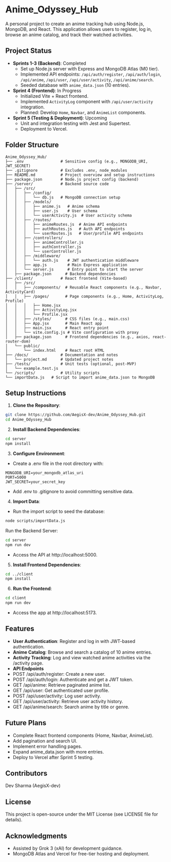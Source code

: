 # Anime_Odyssey_Hub

A personal project to create an anime tracking hub using Node.js, MongoDB, and React. This application allows users to register, log in, browse an anime catalog, and track their watched activities.

## Project Status
- **Sprints 1-3 (Backend)**: Completed
  - Set up Node.js server with Express and MongoDB Atlas (M0 tier).
  - Implemented API endpoints: `/api/auth/register`, `/api/auth/login`, `/api/anime`, `/api/user`, `/api/user/activity`, `/api/anime/search`.
  - Seeded database with `anime_data.json` (10 entries).
- **Sprint 4 (Frontend)**: In Progress
  - Initialized Vite + React frontend.
  - Implemented `ActivityLog` component with `/api/user/activity` integration.
  - Planned: Develop `Home`, `Navbar`, and `AnimeList` components.
- **Sprint 5 (Testing & Deployment)**: Upcoming
  - Unit and integration testing with Jest and Supertest.
  - Deployment to Vercel.

## Folder Structure
```Text
Anime_Odyssey_Hub/
├── .env                # Sensitive config (e.g., MONGODB_URI, JWT_SECRET)
├── .gitignore          # Excludes .env, node_modules
├── README.md           # Project overview and setup instructions
├── package.json        # Node.js project config (backend)
├── /server/            # Backend source code
│   ├── /src/
│   │   ├── /config/
│   │   │   └── db.js   # MongoDB connection setup
│   │   ├── /models/
│   │   │   ├── anime.js   # Anime schema
│   │   │   ├── user.js    # User schema
│   │   │   └── userActivity.js  # User activity schema
│   │   ├── /routes/
│   │   │   ├── animeRoutes.js  # Anime API endpoints
│   │   │   ├── authRoutes.js   # Auth API endpoints
│   │   │   └── userRoutes.js   # User/profile API endpoints
│   │   ├── /controllers/
│   │   │   ├── animeController.js
│   │   │   ├── authController.js
│   │   │   └── userController.js
│   │   ├── /middleware/
│   │   │   └── auth.js    # JWT authentication middleware
│   │   ├── app.js         # Main Express application
│   │   └── server.js      # Entry point to start the server
│   ├── package.json      # Backend dependencies
├── /client/            # React frontend (Vite-based)
│   ├── /src/
│   │   ├── /components/  # Reusable React components (e.g., Navbar, ActivityCard)
│   │   ├── /pages/       # Page components (e.g., Home, ActivityLog, Profile)
│   │   │   ├── Home.jsx
│   │   │   ├── ActivityLog.jsx
│   │   │   └── Profile.jsx
│   │   ├── /styles/      # CSS files (e.g., main.css)
│   │   ├── App.jsx       # Main React app
│   │   ├── main.jsx      # React entry point
│   │   └── vite.config.js # Vite configuration with proxy
│   ├── package.json      # Frontend dependencies (e.g., axios, react-router-dom)
│   └── public/
│       └── index.html    # React root HTML
├── /docs/              # Documentation and notes
│   └── project.md      # Updated project notes
├── /tests/             # Unit tests (optional, post-MVP)
│   └── example.test.js
└── /scripts/           # Utility scripts
└── importData.js   # Script to import anime_data.json to MongoDB
```
## Setup Instructions
1. **Clone the Repository**:
```bash
git clone https://github.com/AegisX-dev/Anime_Odyssey_Hub.git
cd Anime_Odyssey_Hub
```
2. **Install Backend Dependencies**:
```bash
cd server
npm install
```
3. **Configure Environment**:
- Create a .env file in the root directory with:
```Text
MONGODB_URI=your_mongodb_atlas_uri
PORT=5000
JWT_SECRET=your_secret_key
```
- Add .env to .gitignore to avoid committing sensitive data.
4. **Import Data**:
- Run the import script to seed the database:
```bash
node scripts/importData.js
```
Run the Backend Server:
```bash
cd server
npm run dev
```
- Access the API at http://localhost:5000.
5. **Install Frontend Dependencies**:
```bash
cd ../client
npm install
```
6. **Run the Frontend**:
```bash
cd client
npm run dev
```
- Access the app at http://localhost:5173.
## Features
- **User Authentication**: Register and log in with JWT-based authentication.
- **Anime Catalog**: Browse and search a catalog of 10 anime entries.
- **Activity Tracking**: Log and view watched anime activities via the /activity page.
- **API Endpoints**
- POST /api/auth/register: Create a new user.
- POST /api/auth/login: Authenticate and get a JWT token.
- GET /api/anime: Retrieve paginated anime list.
- GET /api/user: Get authenticated user profile.
- POST /api/user/activity: Log user activity.
- GET /api/user/activity: Retrieve user activity history.
- GET /api/anime/search: Search anime by title or genre.
## Future Plans
- Complete React frontend components (Home, Navbar, AnimeList).
- Add pagination and search UI.
- Implement error handling pages.
- Expand anime_data.json with more entries.
- Deploy to Vercel after Sprint 5 testing.
## Contributors
Dev Sharma (AegisX-dev)
## License
This project is open-source under the MIT License (see LICENSE file for details).

## Acknowledgments
- Assisted by Grok 3 (xAI) for development guidance.
- MongoDB Atlas and Vercel for free-tier hosting and deployment.
